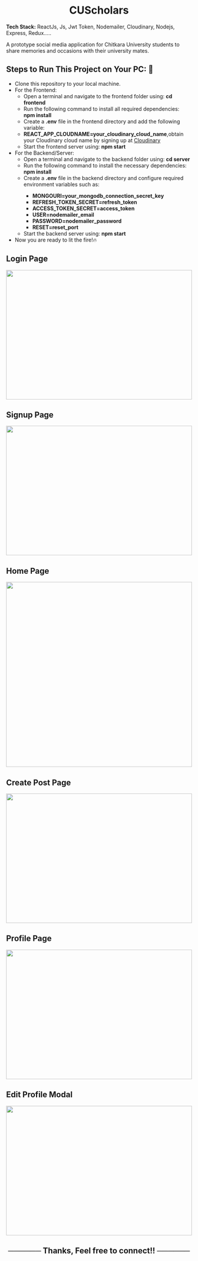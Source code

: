 <h1 align="center">
 CUScholars
</h1>

<p><b>Tech Stack:</b> ReactJs, Js, Jwt Token, Nodemailer, Cloudinary, Nodejs, Express, Redux..... </p>
<p>A prototype social media application for Chitkara University students to share memories and occasions with their university mates.</p>

<h2>Steps to Run This Project on Your PC: 🚀</h2>
<ul>
  <li>Clone this repository to your local machine.</li>
  
  <li>For the Frontend:
    <ul>
      <li>Open a terminal and navigate to the frontend folder using: <b>cd frontend</b></li>
      <li>Run the following command to install all required dependencies: <b>npm install</b></li>
      <li>Create a <b>.env</b> file in the frontend directory and add the following variable:</li>
      <li><b>REACT_APP_CLOUDNAME=your_cloudinary_cloud_name</b>,obtain your Cloudinary cloud name by signing up at <a href="https://cloudinary.com/">Cloudinary</a></li>
      <li>Start the frontend server using: <b>npm start</b></li>
    </ul>
  </li>
  
  <li>For the Backend/Server:
    <ul>
      <li>Open a terminal and navigate to the backend folder using: <b>cd server</b></li>
      <li>Run the following command to install the necessary dependencies: <b>npm install</b></li>
      <li>Create a <b>.env</b> file in the backend directory and configure required environment variables such as:</li>
      <ul>
        <li><b>MONGOURI=your_mongodb_connection_secret_key</b></li>
        <li><b>REFRESH_TOKEN_SECRET=refresh_token</b></li>
        <li><b>ACCESS_TOKEN_SECRET=access_token</b></li>
        <li><b>USER=nodemailer_email</b></li>
        <li><b>PASSWORD=nodemailer_password</b></li>
        <li><b>RESET=reset_port</b></li>
      </ul>
      <li>Start the backend server using: <b>npm start</b></li>
    </ul>
  </li>
  <li>Now you are ready to lit the fire!🔥</li>
</ul>


<h2>Login Page</h2>
<img src="https://res.cloudinary.com/dsvzmsdrk/image/upload/v1739113951/Screenshot_2025-02-09_203521_wyzoe8.png" height="350px" width="100%">
<br>
<h2>Signup Page</h2>
<img src="https://res.cloudinary.com/dsvzmsdrk/image/upload/v1739114416/Screenshot_2025-02-09_204926_zzdiiv.png" height="350px" width="100%">
<h2>Home Page</h2>
<img src="https://res.cloudinary.com/dsvzmsdrk/image/upload/v1739514605/Screenshot_2025-02-14_100029_pet2pw.png" height="500px" width="100%">
<h2>Create Post Page</h2>
<img src="https://res.cloudinary.com/dsvzmsdrk/image/upload/v1739514604/Screenshot_2025-02-14_094334_lensol.png" height="350px" width="100%">
<h2>Profile Page</h2>
<img src="https://res.cloudinary.com/dsvzmsdrk/image/upload/v1739514605/Screenshot_2025-02-14_101355_tixut5.png" height="350px" width="100%">
<h2>Edit Profile Modal</h2>
<img src="https://res.cloudinary.com/dsvzmsdrk/image/upload/v1739514605/Screenshot_2025-02-14_094658_dl5zco.png" height="350px" width="100%">
<h2 align="center">
  <strong>────── Thanks, Feel free to connect!! ──────</strong>
</h2>
